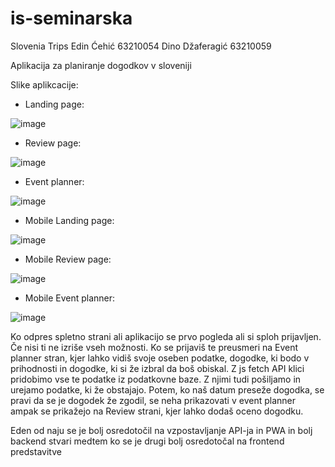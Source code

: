 # is-seminarska
Slovenia Trips
Edin Ćehić 63210054
Dino Džaferagić 63210059

Aplikacija za planiranje dogodkov v sloveniji

Slike aplikcacije:
- Landing page:

![image](https://user-images.githubusercontent.com/13045328/211564206-5b431a3a-9f61-42b1-b56a-b1fbb45053f7.png)

- Review page:

![image](https://user-images.githubusercontent.com/13045328/211564620-8c8a4d1c-4aa3-4fd8-9942-b6e71582de51.png)

- Event planner:

![image](https://user-images.githubusercontent.com/13045328/211564720-a1a82e57-069b-4146-90b6-10c1c224c4a5.png)

- Mobile Landing page:

![image](https://user-images.githubusercontent.com/13045328/211565292-c5bda19d-c6cb-4c87-85b8-cb08a7544e1d.png)

- Mobile Review page:

![image](https://user-images.githubusercontent.com/13045328/211565240-455e22a4-5031-41ed-a928-4de5c7a50898.png)

- Mobile Event planner:

![image](https://user-images.githubusercontent.com/13045328/211565191-0f34ef37-dcb8-4145-aea4-12f1c274760a.png)


Ko odpres spletno strani ali aplikacijo se prvo pogleda ali si sploh prijavljen. Če nisi ti ne izriše vseh možnosti. Ko se prijaviš te preusmeri na Event planner
stran, kjer lahko vidiš svoje oseben podatke, dogodke, ki bodo v prihodnosti in dogodke, ki si že izbral da boš obiskal. Z js fetch API klici pridobimo vse te podatke 
iz podatkovne baze. Z njimi tudi pošiljamo in urejamo podatke, ki že obstajajo. Potem, ko naš datum preseže dogodka, se pravi da se je dogodek že zgodil, se neha
prikazovati v event planner ampak se prikažejo na Review strani, kjer lahko dodaš oceno dogodku.

Eden od naju se je bolj osredotočil na vzpostavljanje API-ja in PWA in bolj backend stvari medtem ko se je drugi bolj osredotočal na frontend predstavitve


